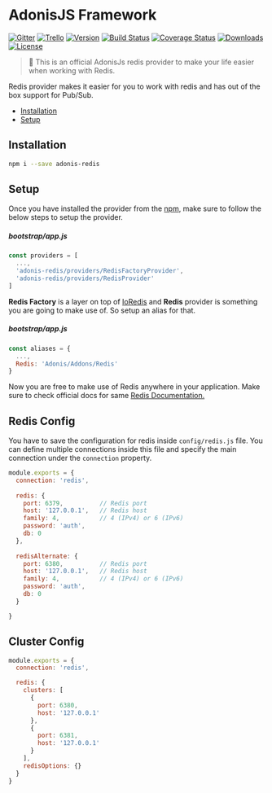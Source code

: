 # AdonisJS Framework

[![Gitter](https://img.shields.io/badge/+%20GITTER-JOIN%20CHAT%20%E2%86%92-1DCE73.svg?style=flat-square)](https://gitter.im/adonisjs/adonis-framework)
[![Trello](https://img.shields.io/badge/TRELLO-%E2%86%92-89609E.svg?style=flat-square)](https://trello.com/b/yzpqCgdl/adonis-for-humans)
[![Version](https://img.shields.io/npm/v/adonis-redis.svg?style=flat-square)](https://www.npmjs.com/package/adonis-redis)
[![Build Status](https://img.shields.io/travis/adonisjs/adonis-redis/master.svg?style=flat-square)](https://travis-ci.org/adonisjs/adonis-redis)
[![Coverage Status](https://img.shields.io/coveralls/adonisjs/adonis-redis/master.svg?style=flat-square)](https://coveralls.io/github/adonisjs/adonis-redis?branch=master)
[![Downloads](https://img.shields.io/npm/dt/adonis-redis.svg?style=flat-square)](https://www.npmjs.com/package/adonis-redis)
[![License](https://img.shields.io/npm/l/adonis-redis.svg?style=flat-square)](https://opensource.org/licenses/MIT)

> :pray: This is an official AdonisJs redis provider to make your life easier when working with Redis.

Redis provider makes it easier for you to work with redis and has out of the box support for Pub/Sub.

- [Installation](#installation)
- [Setup](#setup)

## Installation

```bash
npm i --save adonis-redis
```


## Setup

Once you have installed the provider from the [npm](https://npmjs.org/packages/adonis-redis), make sure to follow the below steps to setup the provider.

##### bootstrap/app.js

```javascript
const providers = [
  ...,
  'adonis-redis/providers/RedisFactoryProvider',
  'adonis-redis/providers/RedisProvider'
]
```

**Redis Factory** is a layer on top of [IoRedis](https://github.com/luin/ioredis) and **Redis** provider is something you are going to make use of. So setup an alias for that.

##### bootstrap/app.js

```javascript
const aliases = {
  ...,
  Redis: 'Adonis/Addons/Redis'
}
```

Now you are free to make use of Redis anywhere in your application. Make sure to check official docs for same [Redis Documentation.](http://adonisjs.com/docs/redis)

## Redis Config

You have to save the configuration for redis inside `config/redis.js` file. You can define multiple connections inside this file and specify the main connection under the `connection` property.

```javascript
module.exports = {
  connection: 'redis',
  
  redis: {
    port: 6379,          // Redis port
    host: '127.0.0.1',   // Redis host
    family: 4,           // 4 (IPv4) or 6 (IPv6)
    password: 'auth',
    db: 0
  },
  
  redisAlternate: {
    port: 6380,          // Redis port
    host: '127.0.0.1',   // Redis host
    family: 4,           // 4 (IPv4) or 6 (IPv6)
    password: 'auth',
    db: 0
  }

}
```


## Cluster Config

```javascript
module.exports = {
  connection: 'redis',

  redis: {
    clusters: [
      {
        port: 6380,
        host: '127.0.0.1'
      },
      {
        port: 6381,
        host: '127.0.0.1'      
      }
    ],
    redisOptions: {}
  }
}
```

